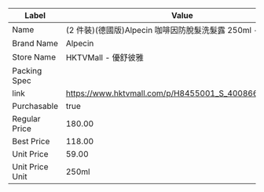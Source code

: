 | Label           | Value                                                      |
| --------------- | ---------------------------------------------------------- |
| Name            |  (2 件裝)(德國版)Alpecin 咖啡因防脫髮洗髮露 250ml -[平行進口](4008666211187) |
| Brand Name      | Alpecin                                                    |
| Store Name      | HKTVMall - 優舒彼雅                                            |
| Packing Spec    |                                                            |
| link            | https://www.hktvmall.com/p/H8455001_S_4008666211187d       |
| Purchasable     | true                                                       |
| Regular Price   | 180.00                                                     |
| Best Price      | 118.00                                                     |
| Unit Price      | 59.00                                                      |
| Unit Price Unit | 250ml                                                      |
